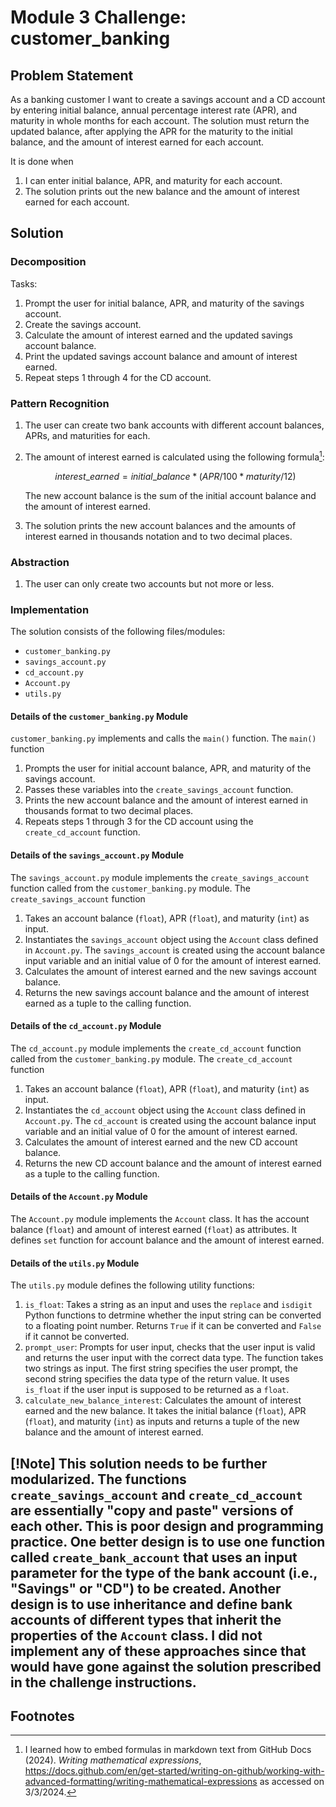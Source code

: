 # Module 3 Challenge: customer_banking
## Problem Statement

As a banking customer I want to create a savings account and a CD account by entering initial balance, annual percentage interest rate (APR), and maturity in whole months for each account. The solution must return the updated balance, after applying the APR for the maturity to the initial balance, and the amount of interest earned for each account.

It is done when
1. I can enter initial balance, APR, and maturity for each account.
2. The solution prints out the new balance and the amount of interest earned for each account.

## Solution
### Decomposition

Tasks:
1. Prompt the user for initial balance, APR, and maturity of the savings account.
2. Create the savings account.
3. Calculate the amount of interest earned and the updated savings account balance.
4. Print the updated savings account balance and amount of interest earned.
5. Repeat steps 1 through 4 for the CD account.

### Pattern Recognition
1. The user can create two bank accounts with different account balances, APRs, and maturities for each.
2. The amount of interest earned is calculated using the following formula[^1]:

   ```math
   interest\_earned = initial\_balance * (APR/100 * maturity/12)
   ```

   The new account balance is the sum of the initial account balance and the amount of interest earned.
3. The solution prints the new account balances and the amounts of interest earned in thousands notation and to two decimal places.

### Abstraction

1. The user can only create two accounts but not more or less.

### Implementation
The solution consists of the following files/modules:
* `customer_banking.py`
* `savings_account.py`
* `cd_account.py`
* `Account.py`
* `utils.py`

#### Details of the `customer_banking.py` Module
`customer_banking.py` implements and calls the `main()` function.
The `main()` function 
1. Prompts the user for initial account balance, APR, and maturity of the savings account.
2. Passes these variables into the `create_savings_account` function. 
3. Prints the new account balance and the amount of interest earned in thousands format to two decimal places.
4. Repeats steps 1 through 3 for the CD account using the `create_cd_account` function.

#### Details of the `savings_account.py` Module
The `savings_account.py` module implements the `create_savings_account` function called from the `customer_banking.py` module.
The `create_savings_account` function
1. Takes an account balance (`float`), APR (`float`), and maturity (`int`) as input.
2. Instantiates the `savings_account` object using the `Account` class defined in `Account.py`. The `savings_account` is created using the account balance input variable and an initial value of 0 for the amount of interest earned.
3. Calculates the amount of interest earned and the new savings account balance.
4. Returns the new savings account balance and the amount of interest earned as a tuple to the calling function.

#### Details of the `cd_account.py` Module
The `cd_account.py` module implements the `create_cd_account` function called from the `customer_banking.py` module.
The `create_cd_account` function
1. Takes an account balance (`float`), APR (`float`), and maturity (`int`) as input.
2. Instantiates the `cd_account` object using the `Account` class defined in `Account.py`. The `cd_account` is created using the account balance input variable and an initial value of 0 for the amount of interest earned.
3. Calculates the amount of interest earned and the new CD account balance.
4. Returns the new CD account balance and the amount of interest earned as a tuple to the calling function.

#### Details of the `Account.py` Module
The `Account.py` module implements the `Account` class. It has the account balance (`float`) and amount of interest earned (`float`) as attributes. It defines `set` function for account balance and the amount of interest earned.

#### Details of the `utils.py` Module
The `utils.py` module defines the following utility functions:
1. `is_float`:
   Takes a string as an input and uses the `replace` and `isdigit` Python functions to detrmine whether the input string can be converted to a floating point number. Returns `True` if it can be converted and `False` if it cannot be converted.
2. `prompt_user`:
   Prompts for user input, checks that the user input is valid and returns the user input with the correct data type.
   The function takes two strings as input. The first string specifies the user prompt, the second string specifies the data type of the return value.
   It uses `is_float` if the user input is supposed to be returned as a `float`.
3. `calculate_new_balance_interest`:
    Calculates the amount of interest earned and the new balance.
    It takes the initial balance (`float`), APR (`float`), and maturity (`int`) as inputs and returns a tuple of the new balance and the amount of interest earned.

[!Note]
This solution needs to be further modularized. The functions `create_savings_account` and `create_cd_account` are essentially "copy and paste" versions of each other. This is poor design and programming practice.
One better design is to use one function called `create_bank_account` that uses an input parameter for the type of the bank account (i.e., "Savings" or "CD") to be created.
Another design is to use inheritance and define bank accounts of different types that inherit the properties of the `Account` class.
I did not implement any of these approaches since that would have gone against the solution prescribed in the challenge instructions.
---

## Footnotes
[^1]: I learned how to embed formulas in markdown text from GitHub Docs (2024). *Writing mathematical expressions*, https://docs.github.com/en/get-started/writing-on-github/working-with-advanced-formatting/writing-mathematical-expressions as accessed on 3/3/2024.
